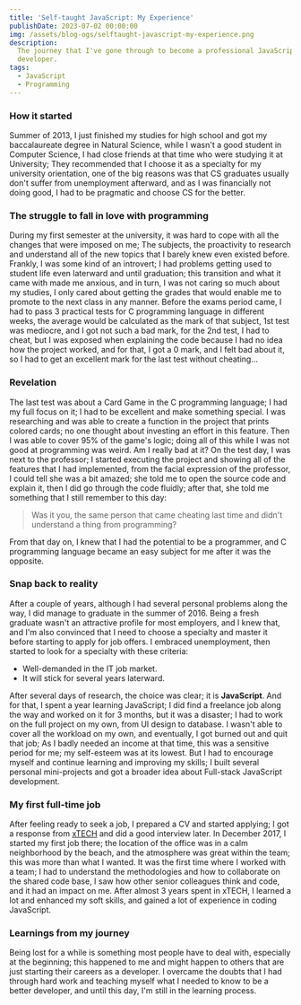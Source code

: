 ```yaml
---
title: 'Self-taught JavaScript: My Experience'
publishDate: 2023-07-02 00:00:00
img: /assets/blog-ogs/selftaught-javascript-my-experience.png
description:
  The journey that I've gone through to become a professional JavaScript
  developer.
tags:
  - JavaScript
  - Programming
---
```


### How it started

Summer of 2013, I just finished my studies for high school and got my
baccalaureate degree in Natural Science, while I wasn't a good student in
Computer Science, I had close friends at that time who were studying it at
University; They recommended that I choose it as a specialty for my university
orientation, one of the big reasons was that CS graduates usually don't suffer
from unemployment afterward, and as I was financially not doing good, I had to
be pragmatic and choose CS for the better.

### The struggle to fall in love with programming

During my first semester at the university, it was hard to cope with all the
changes that were imposed on me; The subjects, the proactivity to research and
understand all of the new topics that I barely knew even existed before.
Frankly, I was some kind of an introvert; I had problems getting used to student
life even laterward and until graduation; this transition and what it came with
made me anxious, and in turn, I was not caring so much about my studies, I only
cared about getting the grades that would enable me to promote to the next class
in any manner. Before the exams period came, I had to pass 3 practical tests for
C programming language in different weeks, the average would be calculated as
the mark of that subject, 1st test was mediocre, and I got not such a bad mark,
for the 2nd test, I had to cheat, but I was exposed when explaining the code
because I had no idea how the project worked, and for that, I got a 0 mark, and
I felt bad about it, so I had to get an excellent mark for the last test without
cheating...

### Revelation

The last test was about a Card Game in the C programming language; I had my full
focus on it; I had to be excellent and make something special. I was researching
and was able to create a function in the project that prints colored cards; no
one thought about investing an effort in this feature. Then I was able to cover
95% of the game's logic; doing all of this while I was not good at programming
was weird. Am I really bad at it? On the test day, I was next to the professor;
I started executing the project and showing all of the features that I had
implemented, from the facial expression of the professor, I could tell she was a
bit amazed; she told me to open the source code and explain it, then I did go
through the code fluidly; after that, she told me something that I still
remember to this day:

> Was it you, the same person that came cheating last time and didn't understand
> a thing from programming?

From that day on, I knew that I had the potential to be a programmer, and C
programming language became an easy subject for me after it was the opposite.

### Snap back to reality

After a couple of years, although I had several personal problems along the way,
I did manage to graduate in the summer of 2016. Being a fresh graduate wasn't an
attractive profile for most employers, and I knew that, and I'm also convinced
that I need to choose a specialty and master it before starting to apply for job
offers. I embraced unemployment, then started to look for a specialty with these
criteria:

- Well-demanded in the IT job market.
- It will stick for several years laterward.

After several days of research, the choice was clear; it is **JavaScript**. And
for that, I spent a year learning JavaScript; I did find a freelance job along
the way and worked on it for 3 months, but it was a disaster; I had to work on
the full project on my own, from UI design to database. I wasn't able to cover
all the workload on my own, and eventually, I got burned out and quit that job;
As I badly needed an income at that time, this was a sensitive period for me; my
self-esteem was at its lowest. But I had to encourage myself and continue
learning and improving my skills; I built several personal mini-projects and got
a broader idea about Full-stack JavaScript development.

### My first full-time job

After feeling ready to seek a job, I prepared a CV and started applying; I got a
response from [xTECH](https://www.xtech.guru/) and did a good interview later.
In December 2017, I started my first job there; the location of the office was
in a calm neighborhood by the beach, and the atmosphere was great within the
team; this was more than what I wanted. It was the first time where I worked
with a team; I had to understand the methodologies and how to collaborate on the
shared code base, I saw how other senior colleagues think and code, and it had
an impact on me. After almost 3 years spent in xTECH, I learned a lot and
enhanced my soft skills, and gained a lot of experience in coding JavaScript.

### Learnings from my journey

Being lost for a while is something most people have to deal with, especially at
the beginning; this happened to me and might happen to others that are just
starting their careers as a developer. I overcame the doubts that I had through
hard work and teaching myself what I needed to know to be a better developer,
and until this day, I'm still in the learning process.
